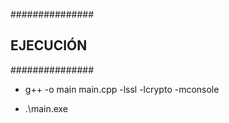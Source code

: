 ###############
## EJECUCIÓN ##
###############

- g++ -o main main.cpp -lssl -lcrypto -mconsole

- .\main.exe